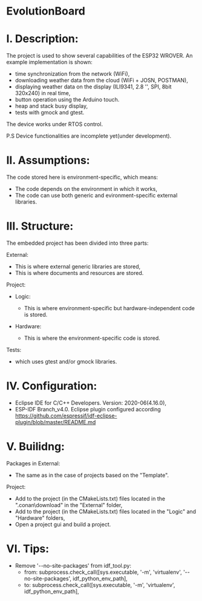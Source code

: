# EvolutionBoard

# I. Description:
The project is used to show several capabilities of the ESP32 WROVER.
An example implementation is shown:
- time synchronization from the network (WiFi),
- downloading weather data from the cloud (WiFi + JOSN, POSTMAN),
- displaying weather data on the display (ILI9341, 2.8 '', SPI, 8bit 320x240) in real time,
- button operation using the Arduino touch.
- heap and stack busy display,
- tests with gmock and gtest.

The device works under RTOS control.

P.S
Device functionalities are incomplete yet(under development).

# II. Assumptions:
The code stored here is environment-specific, which means:
- The code depends on the environment in which it works,
- The code can use both generic and evironment-specific external libraries.

# III. Structure:
The embedded project has been divided into three parts:

External:
- This is where external generic libraries are stored,
- This is where documents and resources are stored.

Project:

- Logic:
  - This is where environment-specific but hardware-independent code is stored.

- Hardware:
  - This is where the environment-specific code is stored.

Tests:
- which uses gtest and/or gmock libraries.

# IV. Configuration:

- Eclipse IDE for C/C++ Developers. Version: 2020-06(4.16.0),
- ESP-IDF Branch_v4.0. Eclipse plugin configured according https://github.com/espressif/idf-eclipse-plugin/blob/master/README.md

# V. Builidng:

Packages in External:
- The same as in the case of projects based on the "Template".

Project:
- Add to the project (in the CMakeLists.txt) files located in the ".conan\download" in the "External" folder,
- Add to the project (in the CMakeLists.txt) files located in the "Logic" and "Hardware" folders,
- Open a project gui and build a project.

# VI. Tips:
- Remove '--no-site-packages' from idf_tool.py:
  - from: subprocess.check_call([sys.executable, '-m', 'virtualenv', '--no-site-packages', idf_python_env_path],
  - to:   subprocess.check_call([sys.executable, '-m', 'virtualenv', idf_python_env_path],